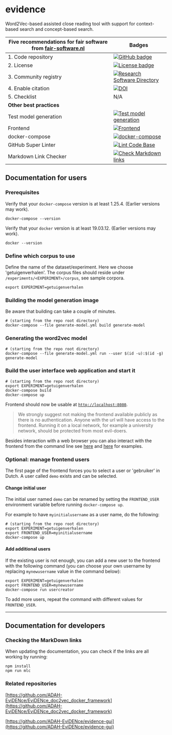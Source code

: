 # evidence

Word2Vec-based assisted close reading tool with support for context-based search and concept-based search.

| Five recommendations for fair software from [fair-software.nl](https://fair-software.nl) | Badges |
| --- | --- |
| 1. Code repository | [![GitHub badge](https://img.shields.io/badge/github-repo-000.svg?logo=github&labelColor=gray&color=blue)](https://github.com/ADAH-EviDENce/evidence/) |
| 2. License | [![License badge](https://img.shields.io/github/license/ADAH-EviDENce/evidence)](https://github.com/ADAH-EviDENce/evidence/) |
| 3. Community registry | [![Research Software Directory](https://img.shields.io/badge/rsd-evidence-00a3e3.svg)](https://www.research-software.nl/software/evidence) |
| 4. Enable citation | [![DOI](https://zenodo.org/badge/DOI/10.0000/FIXME.svg)](https://doi.org/10.0000/FIXME) |
| 5. Checklist | N/A |
| **Other best practices** | |
| Test model generation | [![Test model generation](https://github.com/ADAH-EviDENce/evidence/workflows/Test%20model%20generation/badge.svg)](https://github.com/ADAH-EviDENce/evidence/actions?query=workflow%3A%22Test+model+generation%22) |
| Frontend | [![Frontend](https://github.com/ADAH-EviDENce/evidence/workflows/Frontend/badge.svg)](https://github.com/ADAH-EviDENce/evidence/actions?query=workflow%3A%22Frontend%22) |
| docker-compose | [![docker-compose](https://github.com/ADAH-EviDENce/evidence/workflows/docker-compose/badge.svg)](https://github.com/ADAH-EviDENce/evidence/actions?query=workflow%3Adocker-compose) |
| GitHub Super Linter| [![Lint Code Base](https://github.com/ADAH-EviDENce/evidence/workflows/Lint%20Code%20Base/badge.svg)](https://github.com/ADAH-EviDENce/evidence/actions?query=workflow%3A%22Lint+Code+Base%22) |
| Markdown Link Checker| [![Check Markdown links](https://github.com/ADAH-EviDENce/evidence/workflows/Check%20Markdown%20links/badge.svg)](https://github.com/ADAH-EviDENce/evidence/actions?query=workflow%3A%22Check+Markdown+links%22) |

## Documentation for users

### Prerequisites

Verify that your ``docker-compose`` version is at least 1.25.4. (Earlier versions may work).

```shell
docker-compose --version
```

Verify that your ``docker`` version is at least 19.03.12. (Earlier versions may work).

```shell
docker --version
```

### Define which corpus to use

Define the name of the dataset/experiment. Here we choose 'getuigenverhalen'. The corpus files should reside under ``/experiments/<EXPERIMENT>/corpus``, see sample corpora.

```shell
export EXPERIMENT=getuigenverhalen
```

### Building the model generation image

Be aware that building can take a couple of minutes.

```shell
# (starting from the repo root directory)
docker-compose --file generate-model.yml build generate-model
```

### Generating the word2vec model

```shell
# (starting from the repo root directory)
docker-compose --file generate-model.yml run --user $(id -u):$(id -g) generate-model
```

### Build the user interface web application and start it

```shell
# (starting from the repo root directory)
export EXPERIMENT=getuigenverhalen
docker-compose build
docker-compose up
```

Frontend should now be usable at [``http://localhost:8080``](http://localhost:8080).

> We strongly suggest not making the frontend available publicly as there is no authentication. Anyone with the url will have access to the frontend.
Running it on a local network, for example a university network, should be protected from most evil-doers.

Besides interaction with a web browser you can also interact with the frontend from the command line see [here](ui#elastic-search-example-queries) and [here](ui#doc2vec-example-queries) for examples.

### Optional: manage frontend users

The first page of the frontend forces you to select a user or 'gebruiker' in Dutch.
A user called `demo` exists and can be selected.

#### Change initial user

The initial user named ``demo`` can be renamed by setting the `FRONTEND_USER` environment variable before running `docker-compose up`.

For example to have `myinitialusername` as a user name, do the following:

```shell
# (starting from the repo root directory)
export EXPERIMENT=getuigenverhalen
export FRONTEND_USER=myinitialusername
docker-compose up
```

#### Add additional users

If the existing user is not enough, you can add a new user to the frontend with the following command
(you can choose your own username by replacing `mynewusername` value in the command below):

```shell
export EXPERIMENT=getuigenverhalen
export FRONTEND_USER=mynewusername
docker-compose run usercreator
```

To add more users, repeat the command with different values for `FRONTEND_USER`.

---

## Documentation for developers

### Checking the MarkDown links

When updating the documentation, you can check if the links are all working by running:

```shell
npm install
npm run mlc
```

### Related repositories

[https://github.com/ADAH-EviDENce/EviDENce_doc2vec_docker_framework](https://github.com/ADAH-EviDENce/EviDENce_doc2vec_docker_framework)

[https://github.com/ADAH-EviDENce/evidence-gui](https://github.com/ADAH-EviDENce/evidence-gui)
